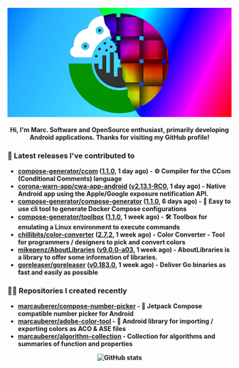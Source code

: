 <p align="center">
	<img src="https://raw.githubusercontent.com/marcauberer/marcauberer/master/images/frontpage-image.jpg">
	<br><br>
	<b>Hi, I'm Marc. Software and OpenSource enthusiast, primarily developing Android applications. Thanks for visiting my GitHub profile!
</p>

### 🚀 Latest releases I've contributed to


- [compose-generator/ccom](https://github.com/compose-generator/ccom) ([1.1.0](https://github.com/compose-generator/ccom/releases/tag/1.1.0), 1 day ago) - ⚙️ Compiler for the CCom (Conditional Comments) language
- [corona-warn-app/cwa-app-android](https://github.com/corona-warn-app/cwa-app-android) ([v2.13.1-RC0](https://github.com/corona-warn-app/cwa-app-android/releases/tag/v2.13.1-RC0), 1 day ago) - Native Android app using the Apple/Google exposure notification API.
- [compose-generator/compose-generator](https://github.com/compose-generator/compose-generator) ([1.1.0](https://github.com/compose-generator/compose-generator/releases/tag/1.1.0), 6 days ago) - 🐳 Easy to use cli tool to generate Docker Compose configurations
- [compose-generator/toolbox](https://github.com/compose-generator/toolbox) ([1.1.0](https://github.com/compose-generator/toolbox/releases/tag/1.1.0), 1 week ago) - 🛠️ Toolbox for emulating a Linux environment to execute commands
- [chillibits/color-converter](https://github.com/chillibits/color-converter) ([2.7.2](https://github.com/chillibits/color-converter/releases/tag/2.7.2), 1 week ago) - Color Converter - Tool for programmers / designers to pick and convert colors
- [mikepenz/AboutLibraries](https://github.com/mikepenz/AboutLibraries) ([v9.0.0-a03](https://github.com/mikepenz/AboutLibraries/releases/tag/v9.0.0-a03), 1 week ago) - AboutLibraries is a library to offer some information of libraries.
- [goreleaser/goreleaser](https://github.com/goreleaser/goreleaser) ([v0.183.0](https://github.com/goreleaser/goreleaser/releases/tag/v0.183.0), 1 week ago) - Deliver Go binaries as fast and easily as possible

### 👨‍💻 Repositories I created recently
- [marcauberer/compose-number-picker](https://github.com/marcauberer/compose-number-picker) - 🔢 Jetpack Compose compatible number picker for Android
- [marcauberer/adobe-color-tool](https://github.com/marcauberer/adobe-color-tool) - 🎨 Android library for importing / exporting colors as ACO &amp; ASE files
- [marcauberer/algorithm-collection](https://github.com/marcauberer/algorithm-collection) - Collection for algorithms and summaries of function and properties

<p align="center">
	<img src="https://github-readme-stats.vercel.app/api?username=marcauberer&show_icons=true&theme=dark" alt="GitHub stats">
</p>
